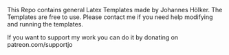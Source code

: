 This Repo contains general Latex Templates made by Johannes Hölker.
The Templates are free to use. Please contact me if you need help modifying and running the templates.

If you want to support my work you can do it by donating on 
patreon.com/supportjo